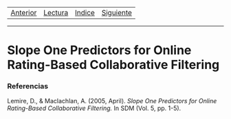 <table><tr><td>
  <a href="./Blog03.md">Anterior</a>
</td><td>
  <a href="./Lecturas/Blog04.pdf">Lectura</a>
</td><td>
  <a href="./README.md">Indice</a>
</td><td>
  <a href="./Blog05.md">Siguiente</a>
</td></tr></table>

***

# Slope One Predictors for Online Rating-Based Collaborative Filtering

### Referencias

Lemire, D., & Maclachlan, A. (2005, April). _Slope One Predictors for Online Rating-Based Collaborative Filtering._ In SDM (Vol. 5, pp. 1-5).
